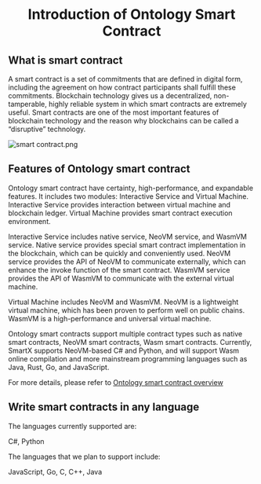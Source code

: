 <h1 align="center">Introduction of Ontology Smart Contract</h1>

## What is smart contract

A smart contract is a set of commitments that are defined in digital form, including the agreement on how contract participants shall fulfill these commitments. Blockchain technology gives us a decentralized, non-tamperable, highly reliable system in which smart contracts are extremely useful. Smart contracts are one of the most important features of blockchain technology and the reason why blockchains can be called a “disruptive” technology.

![smart contract.png](https://upload-images.jianshu.io/upload_images/150344-0bb1f898d948837e.png?imageMogr2/auto-orient/strip%7CimageView2/2/w/1240)

## Features of Ontology smart contract

Ontology smart contract have certainty, high-performance, and expandable features. It includes two modules: Interactive Service and Virtual Machine. Interactive Service provides interaction between virtual machine and blockchain ledger. Virtual Machine provides smart contract execution environment.

Interactive Service includes native service, NeoVM service, and WasmVM service. Native service provides special smart contract implementation in the blockchain, which can be quickly and conveniently used. NeoVM service provides the API of NeoVM to communicate externally, which can enhance the invoke function of the smart contract. WasmVM service provides the API of WasmVM to communicate with the external virtual machine.

Virtual Machine includes NeoVM and WasmVM. NeoVM is a lightweight virtual machine, which has been proven to perform well on public chains. WasmVM is a high-performance and universal virtual machine.

Ontology smart contracts support multiple contract types such as native smart contracts, NeoVM smart contracts, Wasm smart contracts. Currently, SmartX supports NeoVM-based C# and Python, and will support Wasm online compilation and more mainstream programming languages such as Java, Rust, Go, and JavaScript.

For more details, please refer to [Ontology smart contract overview](https://ontio.github.io/documentation/smart_contract_tutorial_overview_en.html)

## Write smart contracts in any language

The languages currently supported are: 

C#, Python

The languages that we plan to support include:

JavaScript, Go, C, C++, Java

